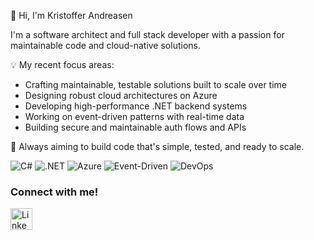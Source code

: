 👋 Hi, I'm Kristoffer Andreasen

I'm a software architect and full stack developer with a passion for maintainable code and cloud-native solutions.

💡 My recent focus areas:
- Crafting maintainable, testable solutions built to scale over time 
- Designing robust cloud architectures on Azure
- Developing high-performance .NET backend systems
- Working on event-driven patterns with real-time data
- Building secure and maintainable auth flows and APIs

🚀 Always aiming to build code that's simple, tested, and ready to scale.

![C#](https://img.shields.io/badge/C%23-E0E7FF?style=flat&logo=c-sharp&logoColor=4B4B4B)
![.NET](https://img.shields.io/badge/-EDE9FE?style=flat&logo=dotnet&logoColor=4B4B4B)
![Azure](https://img.shields.io/badge/Azure-DBEAFE?style=flat&logo=microsoftazure&logoColor=4B4B4B)
![Event-Driven](https://img.shields.io/badge/Event--Driven-FBEFFF?style=flat&logo=data&logoColor=4B4B4B)
![DevOps](https://img.shields.io/badge/DevOps-E0F2F1?style=flat&logo=devops&logoColor=4B4B4B)

### Connect with me!
<div>
    <a href="https://www.linkedin.com/in/kristofferandreasen/">
        <img src="https://github.com/user-attachments/assets/880aaea6-79b9-4058-b9b4-342391ca04ea" alt="LinkedIn" width="35" height="35"/>
    </a>
</div>

